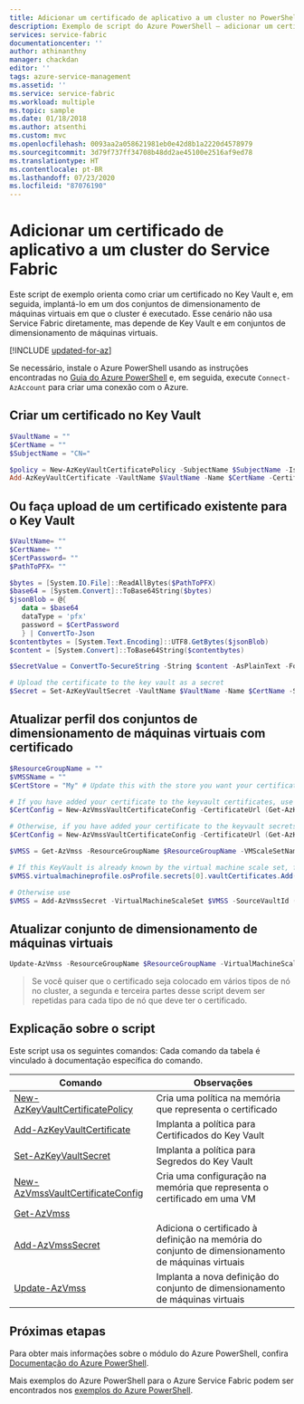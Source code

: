 ```yaml
---
title: Adicionar um certificado de aplicativo a um cluster no PowerShell
description: Exemplo de script do Azure PowerShell – adicionar um certificado de aplicativo a um cluster do Service Fabric.
services: service-fabric
documentationcenter: ''
author: athinanthny
manager: chackdan
editor: ''
tags: azure-service-management
ms.assetid: ''
ms.service: service-fabric
ms.workload: multiple
ms.topic: sample
ms.date: 01/18/2018
ms.author: atsenthi
ms.custom: mvc
ms.openlocfilehash: 0093aa2a058621981eb0e42d8b1a2220d4578979
ms.sourcegitcommit: 3d79f737ff34708b48dd2ae45100e2516af9ed78
ms.translationtype: HT
ms.contentlocale: pt-BR
ms.lasthandoff: 07/23/2020
ms.locfileid: "87076190"
---
```

# <a name="add-an-application-certificate-to-a-service-fabric-cluster"></a>Adicionar um certificado de aplicativo a um cluster do Service Fabric

Este script de exemplo orienta como criar um certificado no Key Vault e, em seguida, implantá-lo em um dos conjuntos de dimensionamento de máquinas virtuais em que o cluster é executado. Esse cenário não usa Service Fabric diretamente, mas depende de Key Vault e em conjuntos de dimensionamento de máquinas virtuais.

[!INCLUDE [updated-for-az](../../../includes/updated-for-az.md)]

Se necessário, instale o Azure PowerShell usando as instruções encontradas no [Guia do Azure PowerShell](/powershell/azure/) e, em seguida, execute `Connect-AzAccount` para criar uma conexão com o Azure. 

## <a name="create-a-certificate-in-key-vault"></a>Criar um certificado no Key Vault

```powershell
$VaultName = ""
$CertName = ""
$SubjectName = "CN="

$policy = New-AzKeyVaultCertificatePolicy -SubjectName $SubjectName -IssuerName Self -ValidityInMonths 12
Add-AzKeyVaultCertificate -VaultName $VaultName -Name $CertName -CertificatePolicy $policy
```

## <a name="or-upload-an-existing-certificate-into-key-vault"></a>Ou faça upload de um certificado existente para o Key Vault

```powershell
$VaultName= ""
$CertName= ""
$CertPassword= ""
$PathToPFX= ""

$bytes = [System.IO.File]::ReadAllBytes($PathToPFX)
$base64 = [System.Convert]::ToBase64String($bytes)
$jsonBlob = @{
   data = $base64
   dataType = 'pfx'
   password = $CertPassword
   } | ConvertTo-Json
$contentbytes = [System.Text.Encoding]::UTF8.GetBytes($jsonBlob)
$content = [System.Convert]::ToBase64String($contentbytes)

$SecretValue = ConvertTo-SecureString -String $content -AsPlainText -Force

# Upload the certificate to the key vault as a secret
$Secret = Set-AzKeyVaultSecret -VaultName $VaultName -Name $CertName -SecretValue $SecretValue

```

## <a name="update-virtual-machine-scale-sets-profile-with-certificate"></a>Atualizar perfil dos conjuntos de dimensionamento de máquinas virtuais com certificado

```powershell
$ResourceGroupName = ""
$VMSSName = ""
$CertStore = "My" # Update this with the store you want your certificate placed in, this is LocalMachine\My

# If you have added your certificate to the keyvault certificates, use
$CertConfig = New-AzVmssVaultCertificateConfig -CertificateUrl (Get-AzKeyVaultCertificate -VaultName $VaultName -Name $CertName).SecretId -CertificateStore $CertStore

# Otherwise, if you have added your certificate to the keyvault secrets, use
$CertConfig = New-AzVmssVaultCertificateConfig -CertificateUrl (Get-AzKeyVaultSecret -VaultName $VaultName -Name $CertName).Id -CertificateStore $CertStore

$VMSS = Get-AzVmss -ResourceGroupName $ResourceGroupName -VMScaleSetName $VMSSName

# If this KeyVault is already known by the virtual machine scale set, for example if the cluster certificate is deployed from this keyvault, use
$VMSS.virtualmachineprofile.osProfile.secrets[0].vaultCertificates.Add($certConfig)

# Otherwise use
$VMSS = Add-AzVmssSecret -VirtualMachineScaleSet $VMSS -SourceVaultId (Get-AzKeyVault -VaultName $VaultName).ResourceId  -VaultCertificate $CertConfig
```

## <a name="update-the-virtual-machine-scale-set"></a>Atualizar conjunto de dimensionamento de máquinas virtuais
```powershell
Update-AzVmss -ResourceGroupName $ResourceGroupName -VirtualMachineScaleSet $VMSS -VMScaleSetName $VMSSName
```

> Se você quiser que o certificado seja colocado em vários tipos de nó no cluster, a segunda e terceira partes desse script devem ser repetidas para cada tipo de nó que deve ter o certificado.

## <a name="script-explanation"></a>Explicação sobre o script

Este script usa os seguintes comandos: Cada comando da tabela é vinculado à documentação específica do comando.

| Comando | Observações |
|---|---|
| [New-AzKeyVaultCertificatePolicy](/powershell/module/az.keyvault/New-AzKeyVaultCertificatePolicy) | Cria uma política na memória que representa o certificado |
| [Add-AzKeyVaultCertificate](/powershell/module/az.keyvault/Add-AzKeyVaultCertificate)| Implanta a política para Certificados do Key Vault |
| [Set-AzKeyVaultSecret](/powershell/module/az.keyvault/Set-AzKeyVaultSecret)| Implanta a política para Segredos do Key Vault |
| [New-AzVmssVaultCertificateConfig](/powershell/module/az.compute/New-AzVmssVaultCertificateConfig) | Cria uma configuração na memória que representa o certificado em uma VM |
| [Get-AzVmss](/powershell/module/az.compute/Get-AzVmss) |  |
| [Add-AzVmssSecret](/powershell/module/az.compute/Add-AzVmssSecret) | Adiciona o certificado à definição na memória do conjunto de dimensionamento de máquinas virtuais |
| [Update-AzVmss](/powershell/module/az.compute/Update-AzVmss) | Implanta a nova definição do conjunto de dimensionamento de máquinas virtuais |

## <a name="next-steps"></a>Próximas etapas

Para obter mais informações sobre o módulo do Azure PowerShell, confira [Documentação do Azure PowerShell](/powershell/azure/).

Mais exemplos do Azure PowerShell para o Azure Service Fabric podem ser encontrados nos [exemplos do Azure PowerShell](../service-fabric-powershell-samples.md).
